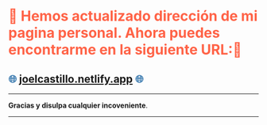 


<!-- # <span style="color: #ff6347;">🚨 ¡Nuestra Página se Ha Mudado! 🚨</span> -->

# <span style="color: #ff6347;">🚨 Hemos actualizado dirección de mi pagina personal. Ahora puedes encontrarme en la siguiente URL:🚨</span>

## <span style="color: #4682b4;">🌐 **[joelcastillo.netlify.app](joelcastillo.netlify.app)** 🌐</span>

---

<span style="color: ##800080">**Gracias y disulpa cualquier incoveniente**.</span>

---

<!-- > <span style="color: #800080;">*"¡Siempre es un placer mejorar para ustedes!"*</span> 💙 -->

